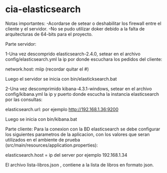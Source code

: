 # cia-elasticsearch
Notas importantes:
-Acordarse de setear o deshabilitar los firewall entre el cliente y el servidor.
-No se pudo utilizar doker debido a la falta de arquitecturas de 64-bits para el proyecto.

Parte servidor:

1-Una vez descomprido elasticsearch-2.4.0, setear en el archivo config/elasticsearch.yml la ip por donde escuchara los pedidos del cliente:

network.host:   miip (recordar quitar el #)

Luego el servidor se inicia con bin/elasticksearch.bat

2-Una vez descomprimido kibana-4.3.1-windows, setear en el archivo config/kibana.yml la ip y puerto donde escucha la instancia elasticsearch por las consultas:

elasticsearch.url:  por ejemplo http://192.168.1.36:9200

Luego se inicia con bin/kibana.bat

Parte cliente:
Para la conexion con la BD elasticsearch se debe configurar los siguientes parametros de la aplicacion, con los valores que seran utilizados en el ambiente de prueba (src/main/resources/application.properties):

elasticsearch.host = ip del server por ejemplo 192.168.1.34


El archivo lista-libros.json , contiene a la lista de libros en formato json.